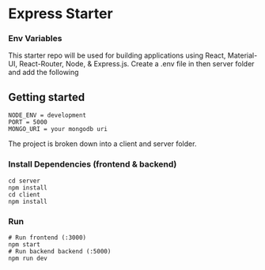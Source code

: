 # Express Starter
### Env Variables

This starter repo will be used for building applications using React, Material-UI, React-Router, Node, & Express.js.
Create a .env file in then server folder and add the following

## Getting started
```
NODE_ENV = development
PORT = 5000
MONGO_URI = your mongodb uri
```

The project is broken down into a client and server folder.
### Install Dependencies (frontend & backend)

```
cd server
npm install
cd client
npm install
```

### Run

```
# Run frontend (:3000) 
npm start
# Run backend backend (:5000)
npm run dev
```